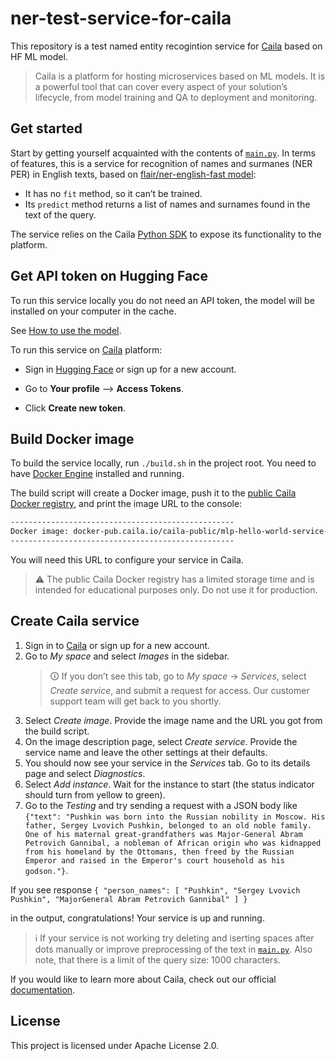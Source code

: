 # ner-test-service-for-caila

This repository is a test named entity recogintion service for [Caila](https://app.caila.io/) based on HF ML model.

> Caila is a platform for hosting microservices based on ML models.
> It is a powerful tool that can cover every aspect of your solution’s lifecycle, from model training and QA to deployment and monitoring.

## Get started

Start by getting yourself acquainted with the contents of [`main.py`](./src/main.py).
In terms of features, this is a service for recognition of names and surmanes (NER PER) in English texts, based on [flair/ner-english-fast model](https://huggingface.co/flair/ner-english-fast):

- It has no `fit` method, so it can’t be trained.
- Its `predict` method returns a list of names and surnames found in the text of the query.

The service relies on the Caila [Python SDK](https://github.com/just-ai/mlp-python-sdk) to expose its functionality to the platform.

## Get API token on Hugging Face

To run this service locally you do not need an API token, the model will be installed on your computer in the cache.

See [How to use the model](https://huggingface.co/flair/ner-english-fast/blob/main/README.md#demo-how-to-use-in-flair).

To run this service on [Caila](https://app.caila.io/) platform:

- Sign in [Hugging Face](https://huggingface.co/) or sign up for a new account.
  
- Go to **Your profile** --> **Access Tokens**.

- Click **Create new token**.

## Build Docker image

To build the service locally, run `./build.sh` in the project root.
You need to have [Docker Engine](https://docs.docker.com/engine/install/) installed and running.

The build script will create a Docker image, push it to the [public Caila Docker registry](https://docker-pub.caila.io/), and print the image URL to the console:

```txt
--------------------------------------------------
Docker image: docker-pub.caila.io/caila-public/mlp-hello-world-service-xxxxxxxxxxxxxxxx:main
--------------------------------------------------
```

You will need this URL to configure your service in Caila.

> ⚠ The public Caila Docker registry has a limited storage time and is intended for educational purposes only.
> Do not use it for production.

## Create Caila service

1. Sign in to [Caila](https://app.caila.io/) or sign up for a new account.
2. Go to *My space* and select *Images* in the sidebar.
    > 🛈 If you don’t see this tab, go to *My space* → *Services*, select *Create service*, and submit a request for access.
    > Our customer support team will get back to you shortly.
3. Select *Create image*. Provide the image name and the URL you got from the build script.
4. On the image description page, select *Create service*. Provide the service name and leave the other settings at their defaults.
5. You should now see your service in the *Services* tab. Go to its details page and select *Diagnostics*.
6. Select *Add instance*. Wait for the instance to start (the status indicator should turn from yellow to green).
7. Go to the *Testing* and try sending a request with a JSON body like 
`{"text": "Pushkin was born into the Russian nobility in Moscow. His father, Sergey Lvovich Pushkin, belonged to an old noble family. One of his maternal great-grandfathers was Major-General Abram Petrovich Gannibal, a nobleman of African origin who was kidnapped from his homeland by the Ottomans, then freed by the Russian Emperor and raised in the Emperor's court household as his godson."}`.

If you see response
`{
  "person_names": [
    "Pushkin",
    "Sergey Lvovich Pushkin",
    "MajorGeneral Abram Petrovich Gannibal"
  ]
}` 

in the output, congratulations!
Your service is up and running.

> ℹ️ If your service is not working try deleting and iserting spaces after dots manually or improve preprocessing of the text in [`main.py`](./src/main.py).
   Also note, that there is a limit of the query size: 1000 characters.

If you would like to learn more about Caila, check out our official [documentation](https://docs.caila.io/).

## License

This project is licensed under Apache License 2.0.
